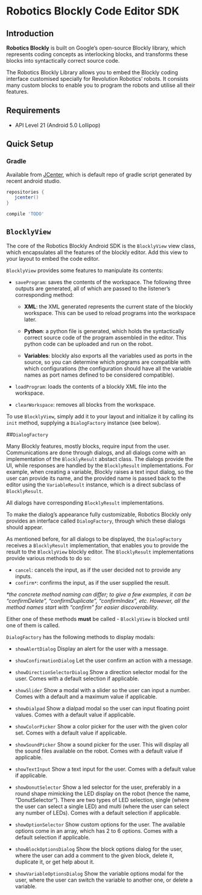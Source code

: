 # Robotics Blockly Code Editor SDK

## Introduction

**Robotics Blockly** is built on Google’s open-source Blockly library, which represents coding concepts as interlocking blocks, and transforms these blocks into syntactically correct source code.

The Robotics Blockly Library allows you to embed the Blockly coding interface customised specially for Revolution Robotics’ robots. It consists many custom blocks to enable you to program the robots and utilise all their features.

## Requirements
- API Level 21 (Android 5.0 Lollipop)

## Quick Setup

### Gradle

Available from [JCenter](https://bintray.com/bintray/jcenter), which is default repo of gradle script generated by recent android studio.

```groovy
repositories {
   jcenter()
}
```

```groovy
compile 'TODO'
```

## `BlocklyView`

The core of the Robotics Blockly Android SDK is the `BlocklyView` view class, which encapsulates all the features of the blockly editor. Add this view to your layout to embed the code editor.

`BlocklyView` provides some features to manipulate its contents:

- `saveProgram`: saves the contents of the workspace. The following three outputs are generated, all of which are passed to the listener’s corresponding method:

    - **XML**: the XML generated represents the current state of the blockly workspace. This can be used to reload programs into the workspace later.

    - **Python**: a python file is generated, which holds the syntactically correct source code of the program assembled in the editor. This python code can be uploaded and run on the robot.

    - **Variables**: blockly also exports all the variables used as ports in the source, so you can determine which programs are compatible with which configurations (the configuration should have all the variable names as port names defined to be considered compatible).

- `loadProgram`: loads the contents of a blockly XML file into the workspace.

- `clearWorkspace`: removes all blocks from the workspace.

To use `BlocklyView`, simply add it to your layout and initialize it by calling its `init` method, supplying a `DialogFactory` instance (see below).


##`DialogFactory`

Many Blockly features, mostly blocks, require input from the user. Communications are done through dialogs, and all dialogs come with an implementation of the `BlocklyResult` abstact class. The dialogs provide the UI, while responses are handled by the `BlocklyResult` implementations. For example, when creating a variable, Blockly raises a text input dialog, so the user can provide its name, and the provided name is passed back to the editor using the `VariableResult` instance, which is a direct subclass of `BlocklyResult`.

All dialogs have corresponding `BlocklyResult` implementations.

To make the dialog’s appearance fully customizable, Robotics Blockly only provides an interface called `DialogFactory`, through which these dialogs should appear.

As mentioned before, for all dialogs to be displayed, the `DialogFactory` receives a `BlocklyResult` implementation, that enables you to provide the result to the `BlocklyView` blockly editor. The `BlocklyResult` implementations provide various methods to do so:

- `cancel`: cancels the input, as if the user decided not to provide any inputs.
- `confirm*`: confirms the input, as if the user supplied the result.

*\*the concrete method naming can differ; to give a few examples, it can be “confirmDelete”, “confirmDuplicate”, “confirmIndex”, etc. However, all the method names start with “confirm” for easier discoverability.*

Either one of these methods **must** be called - `BlocklyView` is blocked until one of them is called.

`DialogFactory` has the following methods to display modals:

- `showAlertDialog`
Display an alert for the user with a message.

- `showConfirmationDialog`
Let the user confirm an action with a message. 

- `showDirectionSelectorDialog`
Show a direction selector modal for the user. Comes with a default selection if applicable.

- `showSlider`
Show a modal with a slider so the user can input a number. Comes with a default and a maximum value if applicable.

- `showDialpad`
Show a dialpad modal so the user can input floating point values. Comes with a default value if applicable.

- `showColorPicker`
Show a color picker for the user with the given color set. Comes with a default value if applicable.

- `showSoundPicker`
Show a sound picker for the user. This will display all the sound files available on the robot. Comes with a default value if applicable.

- `showTextInput`
Show a text input for the user. Comes with a default value if applicable.

- `showDonutSelector`
Show a led selector for the user, preferably in a round shape mimicking the LED display on the robot (hence the name, “DonutSelector”). There are two types of LED selection, single (where the user can select a single LED) and multi (where the user can select any number of LEDs). Comes with a default selection if applicable.

- `showOptionSelector`
Show custom options for the user. The available options come in an array, which has 2 to 6 options. Comes with a default selection if applicable.


- `showBlockOptionsDialog`
Show the block options dialog for the user, where the user can add a comment to the given block, delete it, duplicate it, or get help about it.


- `showVariableOptionsDialog`
Show the variable options modal for the user, where the user can switch the variable to another one, or delete a variable.

